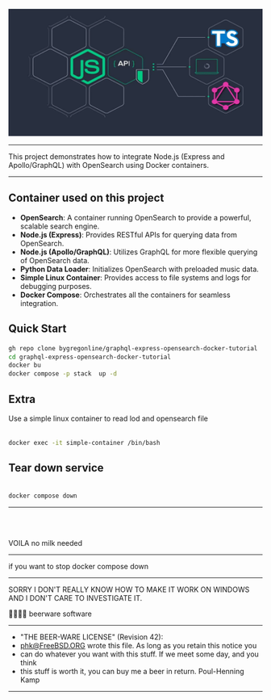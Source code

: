 
![diagram](img/0_8hbC24tE4vpY72do.png)


---

This project demonstrates how to integrate Node.js (Express and Apollo/GraphQL) with OpenSearch using Docker containers.

---


## Container used on this project

- **OpenSearch**: A container running OpenSearch to provide a powerful, scalable search engine.
- **Node.js (Express)**: Provides RESTful APIs for querying data from OpenSearch.
- **Node.js (Apollo/GraphQL)**: Utilizes GraphQL for more flexible querying of OpenSearch data.
- **Python Data Loader**: Initializes OpenSearch with preloaded music data.
- **Simple Linux Container**: Provides access to file systems and logs for debugging purposes.
- **Docker Compose**: Orchestrates all the containers for seamless integration.

## Quick Start



```bash
gh repo clone bygregonline/graphql-express-opensearch-docker-tutorial
cd graphql-express-opensearch-docker-tutorial
docker bu
docker compose -p stack  up -d

```


## Extra

Use a simple linux container to read lod and opensearch file

```bash

docker exec -it simple-container /bin/bash

```


## Tear down service

```bash

docker compose down

```






-----





</br>
</br>



VOILA no milk needed



---

if you want to stop
docker compose down


---

SORRY I DON'T  REALLY KNOW HOW TO MAKE IT WORK ON WINDOWS AND I DON'T CARE TO INVESTIGATE IT.


🍺🍺🍺🍺 beerware software

------

 * "THE BEER-WARE LICENSE" (Revision 42):
 * <phk@FreeBSD.ORG> wrote this file.  As long as you retain this notice you
 * can do whatever you want with this stuff. If we meet some day, and you think
 * this stuff is worth it, you can buy me a beer in return.   Poul-Henning Kamp

  ---